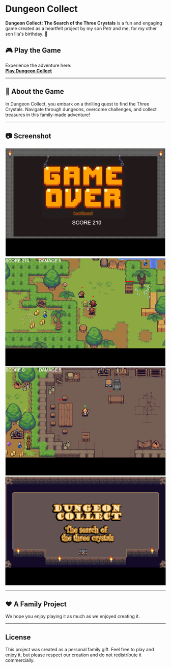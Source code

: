 # Dungeon Collect

**Dungeon Collect: The Search of the Three Crystals** is a fun and engaging game created as a heartfelt project by my son Petr and me, for my other son Ilia's birthday. 🎉

## 🎮 Play the Game  
Experience the adventure here:  
[**Play Dungeon Collect**](https://storage.googleapis.com/users.gamefroot.com/4692877/game/441281/1643522404358.html)

---

## 📖 About the Game  
In Dungeon Collect, you embark on a thrilling quest to find the Three Crystals. Navigate through dungeons, overcome challenges, and collect treasures in this family-made adventure!  

---

## 📷 Screenshot  
![Dungeon Collect Screenshot](Screenshots/Screenshot01.png "Dungeon Collect Intro")
![Dungeon Collect Screenshot](Screenshots/Screenshot02.png "Dungeon Collect Gameplay")
![Dungeon Collect Screenshot](Screenshots/Screenshot03.png "Dungeon Collect Gameplay")
![Dungeon Collect Screenshot](Screenshots/Screenshot04.png "Dungeon Collect Game Over")

---

## ❤️ A Family Project  
We hope you enjoy playing it as much as we enjoyed creating it.

---

## License
This project was created as a personal family gift. Feel free to play and enjoy it, but please respect our creation and do not redistribute it commercially.
